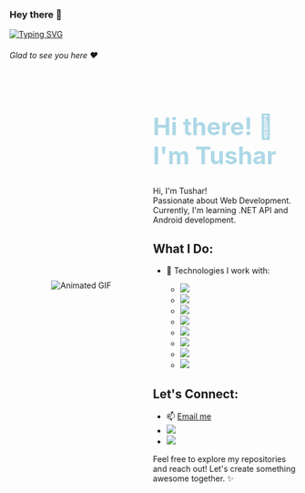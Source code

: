 ### Hey there :wave:
[![Typing SVG](https://readme-typing-svg.herokuapp.com?color=%2336BCF7&lines=This+is+Aniket+Bidgar)](https://git.io/typing-svg)
###### Glad to see you here :heart:
<!-- Animated Header -->
<div style="display: flex; align-items: center; justify-content: center;">
  <div style="flex: 1; text-align: center;">
    <img src="https://user-images.githubusercontent.com/74038190/212748842-9fcbad5b-6173-4175-8a61-521f3dbb7514.gif" alt="Animated GIF" style="max-width: 100%; height: auto;">
  </div>
  <div style="flex: 1;">
    <h1 style="font-size: 3em; color: lightblue;" id="animated-text">
      Hi there! 👋 I'm Tushar
    </h1>
    <p>
      Hi, I'm Tushar! <br>
      Passionate about Web Development. <br>
      Currently, I'm learning .NET API and Android development. <br>
    </p>
    <h2>What I Do:</h2>
    <ul>
      <li>🔧 Technologies I work with:</li>
      <ul>
        <li><img src="https://img.shields.io/badge/HTML-Orange?style=for-the-badge&logo=html5"></li>
        <li><img src="https://img.shields.io/badge/CSS-Blue?style=for-the-badge&logo=css3"></li>
        <li><img src="https://img.shields.io/badge/JavaScript-Yellow?style=for-the-badge&logo=javascript"></li>
        <li><img src="https://img.shields.io/badge/Django-Green?style=for-the-badge&logo=django"></li>
        <li><img src="https://img.shields.io/badge/Bootstrap-Purple?style=for-the-badge&logo=bootstrap"></li>
        <li><img src="https://img.shields.io/badge/SQL-Red?style=for-the-badge&logo=mysql"></li>
        <li><img src="https://img.shields.io/badge/XAMPP-Blueviolet?style=for-the-badge&logo=xampp"></li>
        <li><img src="https://img.shields.io/badge/C++-Blue?style=for-the-badge&logo=c%2B%2B"></li>
      </ul>
    </ul>
    <h2>Let's Connect:</h2>
    <ul>
      <li>📫 <a href="mailto:tchourse@gmail.com">Email me</a></li>
      <li><a href="https://www.linkedin.com/in/tushar-chourse-026973250"><img src="https://img.shields.io/badge/LinkedIn-Connect-blue"></a></li>
      <li><a href="https://www.instagram.com/tushar10.xd?igsh=MWJwNWR1NXdvcnY3Ng=="><img src="https://img.shields.io/badge/Instagram-Follow-red"></a></li>
    </ul>
    <p>Feel free to explore my repositories and reach out! Let's create something awesome together. ✨</p>
  </div>
</div>
